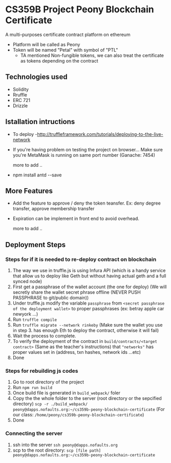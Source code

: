 # CS359B Project Peony Blockchain Certificate  
A multi-purposes certificate contract platform on ethereum 

- Platform will be called as Peony
- Token will be named "Petal"  with symbol of "PTL"
    - TA mentioned Non-fungible tokens, we can also treat the certificate as tokens depending on the contract

## Technologies used

* Solidity
* Rruffle
* ERC 721
* Drizzle

## Istallation intructions

- To deploy
    -http://truffleframework.com/tutorials/deploying-to-the-live-network

- If you're having problem on testing the project on browser...
	Make sure you're MetaMask is running on same port number (Ganache: 7454)

	more to add ..

- npm install antd --save

## More Features
    
    
- Add the feature to approve / deny the token teansfer.
  Ex: deny degree transfer, approve membership transfer

- Expiration 
  can be implement in front end to avoid overhead.

  more to add ..
 
 ## Deployment Steps

 ### Steps for if it is needed to re-deploy contract on blockchain
 1. The way we use in truffle.js is using Infura API (which is a handy service that allow us to deploy like Geth but without having actual geth and a full synced node)
 2. First get a passphrase of the wallet account (the one for deploy)  (We will secretly share the wallet secret phrase offline (NEVER PUSH PASSPHRASE to git/public domain))
 3. Under truffle.js  modify the variable ```passphrase``` from ```<secret passphrase of the deployment wallet>``` to proper passphrases (ex: betray apple car newyork ...)
 4. Run ```truffle compile```
 5. Run ```truffle migrate --network rinkeby``` (Make sure the wallet you use in step 3. has enough Eth to deploy the contract, otherwise it will fail)
 6. Wait the process to complete.
 7. To verify the deployment of the contract in ```build/contracts/<target contract>``` (Same as the teacher's instructions) that ```"networks"``` has proper values set in (address, txn hashes, network ids ...etc)
 8. Done

 ### Steps for rebuilding js codes
 1. Go to root directory of the project
 2. Run ```npm run build```
 3. Once build file is generated in ```build_webpack/``` foler
 4. Copy the the whole folder to the server (root directory or the sepcified directory)  ```scp -r ./build_webpack/ peony@dapps.nofaults.org:~/cs359b-peony-blockchain-certificate``` (For our class: ```/home/peony/cs359b-peony-blockchain-certificate```)
 5. Done

 ### Connecting the server
 1. ssh into the server ```ssh peony@dapps.nofaults.org```
 2. scp to the root directory: ```scp [file path] peony@dapps.nofaults.org:~/cs359b-peony-blockchain-certificate```



